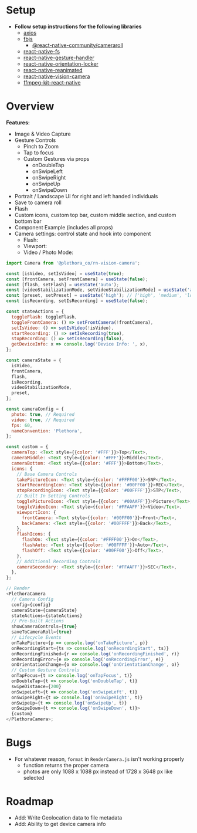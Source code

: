 # Setup

- **Follow setup instructions for the following libraries**
  - [axios](https://github.com/axios/axios)
  - [fbjs](https://github.com/facebook/fbjs)
    - [@react-native-community/cameraroll](https://github.com/react-native-cameraroll/react-native-cameraroll)
  - [react-native-fs](https://github.com/itinance/react-native-fs)
  - [react-native-gesture-handler](https://github.com/software-mansion/react-native-gesture-handler)
  - [react-native-orientation-locker](https://github.com/wonday/react-native-orientation-locker)
  - [react-native-reanimated](https://github.com/software-mansion/react-native-reanimated)
  - [react-native-vision-camera](https://github.com/mrousavy/react-native-vision-camera)
  - [ffmpeg-kit-react-native](https://github.com/tanersener/ffmpeg-kit/tree/main/react-native)

# Overview

**Features:**

- Image & Video Capture
- Gesture Controls
  - Pinch to Zoom
  - Tap to focus
  - Custom Gestures via props
    - onDoubleTap
    - onSwipeLeft
    - onSwipeRight
    - onSwipeUp
    - onSwipeDown
- Portrait / Landscape UI for right and left handed individuals
- Save to camera roll
- Flash
- Custom icons, custom top bar, custom middle section, and custom bottom bar
- Component Example (includes all props)
- Camera settings: control state and hook into component
  - Flash:
  - Viewport:
  - Video / Photo Mode:

```javascript
import Camera from '@plethora_co/rn-vision-camera';

const [isVideo, setIsVideo] = useState(true);
const [frontCamera, setFrontCamera] = useState(false);
const [flash, setFlash] = useState('auto');
const [videoStabilizationMode, setVideoStabilizationMode] = useState('auto');
const [preset, setPreset] = useState('high'); // ['high', 'medium', 'low']
const [isRecording, setIsRecording] = useState(false);

const stateActions = {
  toggleFlash: toggleFlash,
  toggleFrontCamera: () => setFrontCamera(!frontCamera),
  setIsVideo: () => setIsVideo(!isVideo),
  startRecording: () => setIsRecording(true),
  stopRecording: () => setIsRecording(false),
  getDeviceInfo: x => console.log('Device Info: ', x),
};

const cameraState = {
  isVideo,
  frontCamera,
  flash,
  isRecording,
  videoStabilizationMode,
  preset,
};

const cameraConfig = {
  photo: true, // Required
  video: true, // Required
  fps: 60,
  nameConvention: 'Plethora',
};

const custom = {
  cameraTop: <Text style={{color: '#FFF'}}>Top</Text>,
  cameraMiddle: <Text style={{color: '#FFF'}}>Middle</Text>,
  cameraBottom: <Text style={{color: '#FFF'}}>Bottom</Text>,
  icons: {
    // Base Camera Controls
    takePictureIcon: <Text style={{color: '#FFFF00'}}>SNP</Text>,
    startRecordingIcon: <Text style={{color: '#00FF00'}}>REC</Text>,
    stopRecordingIcon: <Text style={{color: '#00FFFF'}}>STP</Text>,
    // Built In Setting Controls
    togglePictureIcon: <Text style={{color: '#00AAFF'}}>Picture</Text>,
    toggleVideoIcon: <Text style={{color: '#FFAAFF'}}>Video</Text>,
    viewportIcon: {
      frontCamera: <Text style={{color: '#00FF00'}}>Front</Text>,
      backCamera: <Text style={{color: '#00FFFF'}}>Back</Text>,
    },
    flashIcons: {
      flashOn: <Text style={{color: '#FFFF00'}}>On</Text>,
      flashAuto: <Text style={{color: '#00FFFF'}}>Auto</Text>,
      flashOff: <Text style={{color: '#00FF00'}}>Off</Text>,
    },
    // Additional Recording Controls
    cameraSecondary: <Text style={{color: '#FFAAFF'}}>SEC</Text>,
  },
};

// Render
<PlethoraCamera
  // Camera Config
  config={config}
  cameraState={cameraState}
  stateActions={stateActions}
  // Pre-Built Actions
  showCameraControls={true}
  saveToCameraRoll={true}
  // Lifecycle Events
  onTakePicture={p => console.log('onTakePicture', p)}
  onRecordingStart={ts => console.log('onRecordingStart', ts)}
  onRecordingFinished={r => console.log('onRecordingFinished', r)}
  onRecordingError={e => console.log('onRecordingError', e)}
  onOrientationChange={o => console.log('onOrientationChange', o)}
  // Custom Gesture Controls
  onTapFocus={t => console.log('onTapFocus', t)}
  onDoubleTap={t => console.log('onDoubleTap', t)}
  swipeDistance={200}
  onSwipeLeft={t => console.log('onSwipeLeft', t)}
  onSwipeRight={t => console.log('onSwipeRight', t)}
  onSwipeUp={t => console.log('onSwipeUp', t)}
  onSwipeDown={t => console.log('onSwipeDown', t)}>
  {custom}
</PlethoraCamera>;
```

# Bugs

- For whatever reason, `format` in `RenderCamera.js` isn't working properly
  - function returns the proper camera
  - photos are only 1088 x 1088 px instead of 1728 x 3648 px like selected

# Roadmap

- Add: Write Geolocation data to file metadata
- Add: Ability to get device camera info
